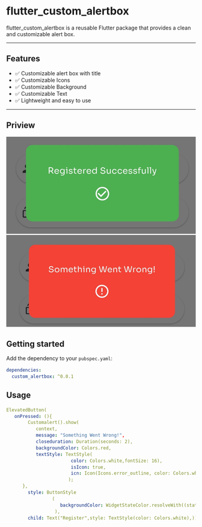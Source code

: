 # flutter_custom_alertbox
flutter_custom_alertbox is a reusable Flutter package that provides a clean and customizable alert box.

---

## Features

- ✅ Customizable alert box with title
- ✅ Customizable Icons
- ✅ Customizable Background
- ✅ Customizable Text
- ✅ Lightweight and easy to use

---

## Priview
![Example Image](https://github.com/DKsanjana/custom_alert/blob/master/assets/success.jpg?raw=true)
![Example Image](https://github.com/DKsanjana/custom_alert/blob/master/assets/error.jpg?raw=true)
## Getting started

Add the dependency to your `pubspec.yaml`:

```yaml
dependencies:
  custom_alertbox: ^0.0.1


```

## Usage
```yaml
ElevatedButton(
   onPressed: (){
        Customalert().show(
           context,
           message: "Something Went Wrong!",
           closeduration: Duration(seconds: 2),
           backgroundColor: Colors.red,
           textStyle: TextStyle(
                        color: Colors.white,fontSize: 16),
                        isIcon: true,
                        icn: Icon(Icons.error_outline, color: Colors.white, size: 30
                       );
      },
        style: ButtonStyle
                 (
                    backgroundColor: WidgetStateColor.resolveWith((states)=> Colors.green)
                  ),
        child: Text("Register",style: TextStyle(color: Colors.white),))

